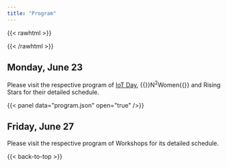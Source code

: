 ```yaml
---
title: "Program"
---
```


<!-- TODO: Add ics download to footer -->
{{< rawhtml >}}
<div id='calendar'></div>
{{< /rawhtml >}}

## Monday, June 23

Please visit the respective program of [IoT Day](../iot_day_program/), {{<rawhtml>}}N<sup>2</sup>Women{{</rawhtml>}} and Rising Stars for their detailed schedule.

{{< panel data="program.json" open="true" />}}

## Friday, June 27

Please visit the respective program of Workshops for its detailed schedule.

{{< back-to-top >}}
